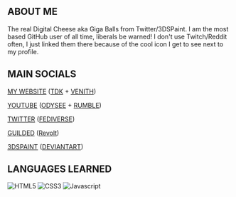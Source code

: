 ## ABOUT ME

The real Digital Cheese aka Giga Balls from Twitter/3DSPaint. I am the most based GitHub user of all time, liberals be warned! I don't use Twitch/Reddit often, I just linked them there because of the cool icon I get to see next to my profile.

## MAIN SOCIALS

[MY WEBSITE](https://dc-blog.neocities.org) ([TDK](https://tdk-clan.neocities.org) + [VENITH](https://venith.neocities.org))

[YOUTUBE](https://youtube.com/DigitalCheese) ([ODYSEE](https://odysee.com/$/invite/@DigitalCheese:1) + [RUMBLE](https://rumble.com/c/c-2569280))

[TWITTER](https://twitter.com/DigitalCheeseYT) ([FEDIVERSE](https://ryona.agency/DigitalCheese))

[GUILDED](https://guilded.gg/TDK) ([Revolt](https://rvlt.gg/bz7jFJFA))

[3DSPAINT](https://3dspaint.com/member?id=150961) ([DEVIANTART](https://deviantart.com/DigitalCheeseYT))

## LANGUAGES LEARNED

![HTML5](https://user-images.githubusercontent.com/97138334/208735972-e58c2d7a-942f-4eac-aa53-66d248789c5f.png)
![CSS3](https://user-images.githubusercontent.com/97138334/208736007-c0e7d82b-d6ed-4094-beb4-5d351af0a346.png)
![Javascript](https://github.com/DigitalCheese/DigitalCheese/assets/97138334/9c9cda02-c736-4a85-819b-a1df6b56463e)

